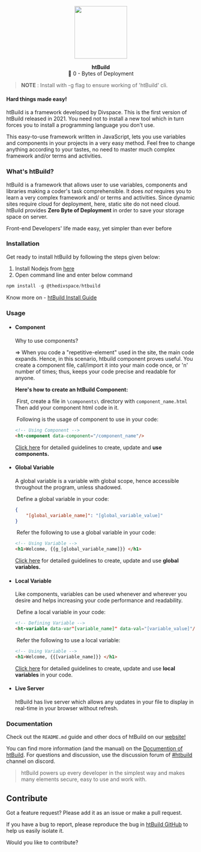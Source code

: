 <p align="center"><img src ="https://htbuild.thedivspace.com/assets/img/htbuild-logo%202.png" width="140" /></p>

<p align="center"><b>htBuild</b></br> 🚀 0 - Bytes of Deployment</p>

> **NOTE** : Install with -g flag to ensure working of 'htBuild' cli. 

#### Hard things made easy!

htBuild is a framework developed by Divspace. This is the first version of htBuild released in 2021. You need not to install a new tool which in turn forces you to install a programming language you don’t use. 

This easy-to-use framework written in JavaScript, lets you use variables and components in your projects in a very easy method. Feel free to change anything according to your tastes, no need to master much complex framework and/or terms and activities. 

### What's htBuild?

htBuild is a framework that allows user to use variables, components and libraries making a coder's task comprehensible. It does *not* requires you to learn a very complex framework and/ or terms and activities. Since dynamic sites require cloud for deployment, here, static site do not need cloud. htBuild provides **Zero Byte of Deployment** in order to save your storage space on server.

Front-end Developers' life made easy, yet simpler than ever before



### Installation

Get ready to install htBuild by following the steps given below:

1. Install Nodejs from [here](https://nodejs.org/en/download/)
2. Open command line and enter below command

```javascript
npm install -g @thedivspace/htbuild
```

Know more on -  [htBuild Install Guide](https://htbuild.thedivspace.com/docs/#/install)



### Usage

* #### Component 

  Why to use components? 

  => When you code a "repetitive-element" used in the site, the main code expands. Hence, in this scenario, htbuild component proves useful. You create a component file, call/import it into your main code once, or 'n' number of times; thus, keeps your code precise and readable for anyone.

  **Here's how to create an htBuild Component:**

  ​		First, create a file in  ``\components\`` directory with ``component_name.html``
  ​		Then add your component html code in it. 

  ​		Following is the usage of component to use in your code:

  ```html
  <!-- Using Component -->
  <ht-component data-component="/component_name"/>
  ```

  [Click here](https://htbuild.thedivspace.com/docs/#/components) for detailed guidelines to create, update and <b>use components.</b>

  

* #### Global Variable

  A global variable is a variable with global scope, hence accessible throughout the program, unless shadowed.

  ​	Define a global variable in your code:

  ```json
  {
      "[global_variable_name]": "[global_variable_value]"
  }
  ```

  ​	Refer the following to use a global variable in your code:

  ```html
  <!-- Using Variable -->
  <h1>Welcome, {{g_[global_variable_name]}} </h1>
  ```

  [Click here](https://htbuild.thedivspace.com/docs/#/gvariables) for detailed guidelines to create, update and use <b>global variables.</b>

  

* #### Local Variable 

  Like components, variables can be used whenever and wherever you desire and helps increasing your code performance and readability.

  ​	Define a local variable in your code:

  ```html
  <!-- Defining Variable -->
  <ht-variable data-var"[variable_name]" data-val="[variable_value]"/>
  ```

  ​	Refer the following to use a local variable:

  ```html
  <!-- Using Variable -->
  <h1>Welcome, {{[variable_name]}} </h1>
  ```

  [Click here](https://htbuild.thedivspace.com/docs/#/variables) for detailed guidelines to create, update and use <b>local variables</b> in your code.

  

* #### Live Server

  htBuild has live server which allows any updates in your file to display in real-time in your browser without refresh.



### Documentation

Check out the `README.md` guide and other docs of htBuild on our [website!](https://htbuild.thedivspace.com/)

You can find more information (and the manual) on the [Documention of htBuild](https://htbuild.thedivspace.com/docs/#/). For questions and discussion, use the discussion forum of [#htbuild](https://discord.gg/2ExYddrt2e) channel on discord.

> htBuild powers up every developer in the simplest way and makes many elements secure, easy to use and work with.



## Contribute

Got a feature request? Please add it as an issue or make a pull request.

If you have a bug to report, please reproduce the bug in [htBuild GitHub](https://github.com/thedivspace/htbuild) to help us easily isolate it.

Would you like to contribute? 
